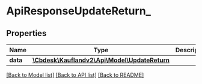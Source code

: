 # ApiResponseUpdateReturn_

## Properties
Name | Type | Description | Notes
------------ | ------------- | ------------- | -------------
**data** | [**\Cbdesk\Kauflandv2\Api\Model\UpdateReturn**](UpdateReturn.md) |  | 

[[Back to Model list]](../../README.md#documentation-for-models) [[Back to API list]](../../README.md#documentation-for-api-endpoints) [[Back to README]](../../README.md)

